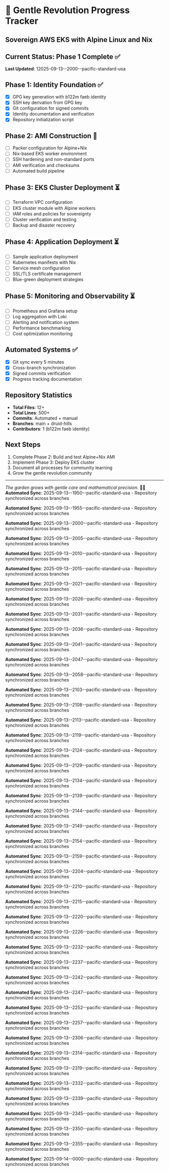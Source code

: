 # 🌸 Gentle Revolution Progress Tracker
## Sovereign AWS EKS with Alpine Linux and Nix

## Current Status: Phase 1 Complete ✅
**Last Updated**: 12025-09-13--2000--pacific-standard-usa

## Phase 1: Identity Foundation ✅
- [x] GPG key generation with b122m faeb identity
- [x] SSH key derivation from GPG key
- [x] Git configuration for signed commits
- [x] Identity documentation and verification
- [x] Repository initialization script

## Phase 2: AMI Construction 🚧
- [ ] Packer configuration for Alpine+Nix
- [ ] Nix-based EKS worker environment
- [ ] SSH hardening and non-standard ports
- [ ] AMI verification and checksums
- [ ] Automated build pipeline

## Phase 3: EKS Cluster Deployment ⏳
- [ ] Terraform VPC configuration
- [ ] EKS cluster module with Alpine workers
- [ ] IAM roles and policies for sovereignty
- [ ] Cluster verification and testing
- [ ] Backup and disaster recovery

## Phase 4: Application Deployment ⏳
- [ ] Sample application deployment
- [ ] Kubernetes manifests with Nix
- [ ] Service mesh configuration
- [ ] SSL/TLS certificate management
- [ ] Blue-green deployment strategies

## Phase 5: Monitoring and Observability ⏳
- [ ] Prometheus and Grafana setup
- [ ] Log aggregation with Loki
- [ ] Alerting and notification system
- [ ] Performance benchmarking
- [ ] Cost optimization monitoring

## Automated Systems ✅
- [x] Git sync every 5 minutes
- [x] Cross-branch synchronization
- [x] Signed commits verification
- [x] Progress tracking documentation

## Repository Statistics
- **Total Files**: 12+
- **Total Lines**: 500+
- **Commits**: Automated + manual
- **Branches**: main + druid-hills
- **Contributors**: 1 (b122m faeb identity)

## Next Steps
1. Complete Phase 2: Build and test Alpine+Nix AMI
2. Implement Phase 3: Deploy EKS cluster
3. Document all processes for community learning
4. Grow the gentle revolution community

---
*The garden grows with gentle care and mathematical precision.* 🌱💙
**Automated Sync**: 2025-09-13--1950--pacific-standard-usa - Repository synchronized across branches

**Automated Sync**: 2025-09-13--1955--pacific-standard-usa - Repository synchronized across branches

**Automated Sync**: 2025-09-13--2000--pacific-standard-usa - Repository synchronized across branches

**Automated Sync**: 2025-09-13--2005--pacific-standard-usa - Repository synchronized across branches

**Automated Sync**: 2025-09-13--2010--pacific-standard-usa - Repository synchronized across branches

**Automated Sync**: 2025-09-13--2015--pacific-standard-usa - Repository synchronized across branches

**Automated Sync**: 2025-09-13--2021--pacific-standard-usa - Repository synchronized across branches

**Automated Sync**: 2025-09-13--2026--pacific-standard-usa - Repository synchronized across branches

**Automated Sync**: 2025-09-13--2031--pacific-standard-usa - Repository synchronized across branches

**Automated Sync**: 2025-09-13--2036--pacific-standard-usa - Repository synchronized across branches

**Automated Sync**: 2025-09-13--2041--pacific-standard-usa - Repository synchronized across branches

**Automated Sync**: 2025-09-13--2047--pacific-standard-usa - Repository synchronized across branches

**Automated Sync**: 2025-09-13--2058--pacific-standard-usa - Repository synchronized across branches

**Automated Sync**: 2025-09-13--2103--pacific-standard-usa - Repository synchronized across branches

**Automated Sync**: 2025-09-13--2108--pacific-standard-usa - Repository synchronized across branches

**Automated Sync**: 2025-09-13--2113--pacific-standard-usa - Repository synchronized across branches

**Automated Sync**: 2025-09-13--2119--pacific-standard-usa - Repository synchronized across branches

**Automated Sync**: 2025-09-13--2124--pacific-standard-usa - Repository synchronized across branches

**Automated Sync**: 2025-09-13--2129--pacific-standard-usa - Repository synchronized across branches

**Automated Sync**: 2025-09-13--2134--pacific-standard-usa - Repository synchronized across branches

**Automated Sync**: 2025-09-13--2139--pacific-standard-usa - Repository synchronized across branches

**Automated Sync**: 2025-09-13--2144--pacific-standard-usa - Repository synchronized across branches

**Automated Sync**: 2025-09-13--2149--pacific-standard-usa - Repository synchronized across branches

**Automated Sync**: 2025-09-13--2154--pacific-standard-usa - Repository synchronized across branches

**Automated Sync**: 2025-09-13--2159--pacific-standard-usa - Repository synchronized across branches

**Automated Sync**: 2025-09-13--2204--pacific-standard-usa - Repository synchronized across branches

**Automated Sync**: 2025-09-13--2210--pacific-standard-usa - Repository synchronized across branches

**Automated Sync**: 2025-09-13--2215--pacific-standard-usa - Repository synchronized across branches

**Automated Sync**: 2025-09-13--2220--pacific-standard-usa - Repository synchronized across branches

**Automated Sync**: 2025-09-13--2226--pacific-standard-usa - Repository synchronized across branches

**Automated Sync**: 2025-09-13--2232--pacific-standard-usa - Repository synchronized across branches

**Automated Sync**: 2025-09-13--2237--pacific-standard-usa - Repository synchronized across branches

**Automated Sync**: 2025-09-13--2242--pacific-standard-usa - Repository synchronized across branches

**Automated Sync**: 2025-09-13--2247--pacific-standard-usa - Repository synchronized across branches

**Automated Sync**: 2025-09-13--2252--pacific-standard-usa - Repository synchronized across branches

**Automated Sync**: 2025-09-13--2257--pacific-standard-usa - Repository synchronized across branches

**Automated Sync**: 2025-09-13--2306--pacific-standard-usa - Repository synchronized across branches

**Automated Sync**: 2025-09-13--2314--pacific-standard-usa - Repository synchronized across branches

**Automated Sync**: 2025-09-13--2319--pacific-standard-usa - Repository synchronized across branches

**Automated Sync**: 2025-09-13--2332--pacific-standard-usa - Repository synchronized across branches

**Automated Sync**: 2025-09-13--2339--pacific-standard-usa - Repository synchronized across branches

**Automated Sync**: 2025-09-13--2345--pacific-standard-usa - Repository synchronized across branches

**Automated Sync**: 2025-09-13--2350--pacific-standard-usa - Repository synchronized across branches

**Automated Sync**: 2025-09-13--2355--pacific-standard-usa - Repository synchronized across branches

**Automated Sync**: 2025-09-14--0000--pacific-standard-usa - Repository synchronized across branches
